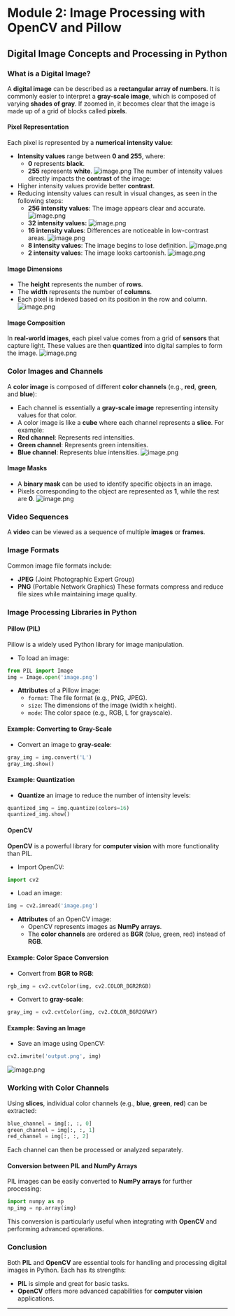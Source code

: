

# Module 2: Image Processing with OpenCV and Pillow
## Digital Image Concepts and Processing in Python
### What is a Digital Image?
A **digital image** can be described as a **rectangular array of numbers**. It is commonly easier to interpret a **gray-scale image**, which is composed of varying **shades of gray**. If zoomed in, it becomes clear that the image is made up of a grid of blocks called **pixels**.
#### Pixel Representation
Each pixel is represented by a **numerical intensity value**:
- **Intensity values** range between **0 and 255**, where:
	- **0** represents **black**.
	- **255** represents **white**.
![image.png](https://prod-files-secure.s3.us-west-2.amazonaws.com/03e82b26-cccb-4906-bb56-adabcbdc0655/fa1bb4aa-313a-44c2-a7b3-7fa4a8432b08/image.png?X-Amz-Algorithm=AWS4-HMAC-SHA256&X-Amz-Content-Sha256=UNSIGNED-PAYLOAD&X-Amz-Credential=ASIAZI2LB466T56K2S22%2F20250131%2Fus-west-2%2Fs3%2Faws4_request&X-Amz-Date=20250131T031551Z&X-Amz-Expires=3600&X-Amz-Security-Token=IQoJb3JpZ2luX2VjEKr%2F%2F%2F%2F%2F%2F%2F%2F%2F%2FwEaCXVzLXdlc3QtMiJGMEQCIF4Q1%2B0WoIIcNe1KeNm0vj9R8bQ63VripLE9GAcun5pXAiAdOAzI3BDMhLMRZgk4652U1YMV8Mc8doht78qcW8DWGCqIBAiz%2F%2F%2F%2F%2F%2F%2F%2F%2F%2F8BEAAaDDYzNzQyMzE4MzgwNSIMMTE9Tu6q0oP7V9TnKtwDu1wZmrZt9uQyHMJUvtNfZUnqkq0KiRJa1%2FK3sxCytZePBwosWDMoR3d2WfYpaw3%2FbmSFkc3WolSV7B7z9faFIfH1I8TfDsG%2Fd%2BblUdddK4P4dxE6WqHcLyEgXkvdpeBxDhFJCcBNi5V%2B5GEuHfp6m0vtr4YmVgI7Au117Ksq7H0Plhl24L0%2Fh8TrBaaAx%2BzaBrs0yi1iAgnKrUHUntDaqpE4MIUhvPQgLyAGO0mODp3uACkjivlX6mj4Bl%2F6TCKceljaAd3Ybjmi1c3982B23BsEw%2B63lxYBeAQY6eCIunnDks8cA7m5iQ3laPEbCbspEyVLLA3iSPqgVTchKU18%2FfIoTJH2E%2FfX%2BSkX17Dt2EEdLA3bt7OvsM2oTe6BznjgLuoEzdftM8%2Fng1hoZ6npzJbLAAudE%2BzGWsTQ80FLu4YLhFcEqmTadG58wxmSRAUqkTHHxJdAKKlu6y16ESRiwXktT4kjsMI3JZWRfQZTwJcKyG609qWAK8ZesH1%2B9oak3%2BhGndss1Yn2DjeO4ECiE%2FXbaVuwBbRBOiszLDDJeIWuFHIidJ57hxggCwDB%2Fvip8vgbVwi4t06T6YwVGwdZND5zlh9vxHG7PpD21Hrrow4W%2Bz6AiBf8BPqywXQw39DwvAY6pgFuoEgSHPMlifvCfhK3XIKDAmPTFkoElmmhtIb9i2fU0sMOhFJehlZ63raIdVCttlB9Sizfe0z4vdqBS%2FrLmg%2BFxT5qo%2FWNOwe%2FMGeAaVqSp9n1jgvMNATE4ZiORm1FxWqmmON2BnYYsukSie072VMabgI%2B5HXI6lnJW23HolMHNCLn18ZI3FUWb9rgQWXMAyLY8zI%2FusSNNpxuH9FLhP7pZqZqEo0L&X-Amz-Signature=c1a823c00380525ff35f8381957e518c2f5c06b5a154b70ac15e94075de0b06b&X-Amz-SignedHeaders=host&x-id=GetObject)
The number of intensity values directly impacts the **contrast** of the image:
- Higher intensity values provide better **contrast**.
- Reducing intensity values can result in visual changes, as seen in the following steps:
	- **256 intensity values**: The image appears clear and accurate.
![image.png](https://prod-files-secure.s3.us-west-2.amazonaws.com/03e82b26-cccb-4906-bb56-adabcbdc0655/0de7dfb4-99dc-4b87-8932-5165b3c3b775/image.png?X-Amz-Algorithm=AWS4-HMAC-SHA256&X-Amz-Content-Sha256=UNSIGNED-PAYLOAD&X-Amz-Credential=ASIAZI2LB466QQZJYQCN%2F20250131%2Fus-west-2%2Fs3%2Faws4_request&X-Amz-Date=20250131T031551Z&X-Amz-Expires=3600&X-Amz-Security-Token=IQoJb3JpZ2luX2VjEKr%2F%2F%2F%2F%2F%2F%2F%2F%2F%2FwEaCXVzLXdlc3QtMiJGMEQCIHlrV0bJm6XIKA0EZwxI%2FPK%2F8vNRbmX%2BZcOwdU6f9%2FOSAiBv141ZZKk9xA0GLcUivTgLBW4%2Fn5LN959nE73DluNKXCqIBAiz%2F%2F%2F%2F%2F%2F%2F%2F%2F%2F8BEAAaDDYzNzQyMzE4MzgwNSIM%2BKBa7cbz6cX9dp%2B1KtwDJTwEeunKuMKcTRFq%2FQ9wfZWMPnfpQeeG%2B3fSf6Qs88L2kEtxnFIqJ6Idr9qnC2sswQ%2FBHj2LQe%2B7xAHb17Fs0y0Cs47jBOmjxR%2Fosl3nJbS8M8ZCUIBB5NsrlbqqVkrzZY52Ca9K9V0IeL7%2BWox9zvLVirisBuuaNhmIiRkQz0yNucunmFDkEeWBGPePhUYYj7a3a73feSPKoG%2FW4VkTVs7%2FancL5AjNvjJqlf1TED8tGm69ientWUZvOQ%2BV95b9QLamyKwO%2Fs%2F4%2BnZhywmtBydKaLXsIexZ6Bbu05kkikbX3JV62FpGPn%2BlQKfcn0aIIsBapfhoXvv%2BPPZ6xqqL1%2BTnWuygbeF4yk3EuOl7WpGfDsckyIWfc43BHb%2FPvempdEFJ7IbhQdEIzDs1ZNsc2m6f%2F2hjWujd1Qt%2FwIljXWK220luTg865nAi89IHOCs5%2BLn%2BEiLzMUbRPGm4b7HKvuCTvt9nhRfR%2BlP%2BvTJd9PgY7qoE6VHE9j%2Bl%2ByDRPEJ5pjJE6ahiX9mPmy2RU5%2Frs5Tixay3l4RAYefNoeIzBzatrw19TndmzywPx05Lm5Xm%2BeTtdODVOkyifxm00oGVUgQR5H1wZOOCICx3tVpjIBSLCu8%2FBQhgt%2FBXGHYwnNDwvAY6pgEenzCf%2BQg%2FyB4y0LkUWXFsKqa7C5B75W6ure0soEELyCnKspMqhD4QUTdnX94fYRR6Tq24nNs5nRUGlB0MEveoooc5HIWQ2QDQUwO9C%2F232cDfdCTgElJA1aCVMdSLlFmgUtDIkwTkPBohIZwEjVFZXAwkMywVvDHyt0oQ4sSvhq7ZSEpCcaPgv%2Bx6Vzv%2BGum3poMqkb0KzXoxdm5K76i2sGqEvfGr&X-Amz-Signature=4227f061dc412664dda399e65200c293d59408e237a64d070a35311b12738f54&X-Amz-SignedHeaders=host&x-id=GetObject)
	- **32 intensity values:**
![image.png](https://prod-files-secure.s3.us-west-2.amazonaws.com/03e82b26-cccb-4906-bb56-adabcbdc0655/7eb81f08-b190-4c5a-ba2b-2a498a15b2c4/image.png?X-Amz-Algorithm=AWS4-HMAC-SHA256&X-Amz-Content-Sha256=UNSIGNED-PAYLOAD&X-Amz-Credential=ASIAZI2LB466QQZJYQCN%2F20250131%2Fus-west-2%2Fs3%2Faws4_request&X-Amz-Date=20250131T031551Z&X-Amz-Expires=3600&X-Amz-Security-Token=IQoJb3JpZ2luX2VjEKr%2F%2F%2F%2F%2F%2F%2F%2F%2F%2FwEaCXVzLXdlc3QtMiJGMEQCIHlrV0bJm6XIKA0EZwxI%2FPK%2F8vNRbmX%2BZcOwdU6f9%2FOSAiBv141ZZKk9xA0GLcUivTgLBW4%2Fn5LN959nE73DluNKXCqIBAiz%2F%2F%2F%2F%2F%2F%2F%2F%2F%2F8BEAAaDDYzNzQyMzE4MzgwNSIM%2BKBa7cbz6cX9dp%2B1KtwDJTwEeunKuMKcTRFq%2FQ9wfZWMPnfpQeeG%2B3fSf6Qs88L2kEtxnFIqJ6Idr9qnC2sswQ%2FBHj2LQe%2B7xAHb17Fs0y0Cs47jBOmjxR%2Fosl3nJbS8M8ZCUIBB5NsrlbqqVkrzZY52Ca9K9V0IeL7%2BWox9zvLVirisBuuaNhmIiRkQz0yNucunmFDkEeWBGPePhUYYj7a3a73feSPKoG%2FW4VkTVs7%2FancL5AjNvjJqlf1TED8tGm69ientWUZvOQ%2BV95b9QLamyKwO%2Fs%2F4%2BnZhywmtBydKaLXsIexZ6Bbu05kkikbX3JV62FpGPn%2BlQKfcn0aIIsBapfhoXvv%2BPPZ6xqqL1%2BTnWuygbeF4yk3EuOl7WpGfDsckyIWfc43BHb%2FPvempdEFJ7IbhQdEIzDs1ZNsc2m6f%2F2hjWujd1Qt%2FwIljXWK220luTg865nAi89IHOCs5%2BLn%2BEiLzMUbRPGm4b7HKvuCTvt9nhRfR%2BlP%2BvTJd9PgY7qoE6VHE9j%2Bl%2ByDRPEJ5pjJE6ahiX9mPmy2RU5%2Frs5Tixay3l4RAYefNoeIzBzatrw19TndmzywPx05Lm5Xm%2BeTtdODVOkyifxm00oGVUgQR5H1wZOOCICx3tVpjIBSLCu8%2FBQhgt%2FBXGHYwnNDwvAY6pgEenzCf%2BQg%2FyB4y0LkUWXFsKqa7C5B75W6ure0soEELyCnKspMqhD4QUTdnX94fYRR6Tq24nNs5nRUGlB0MEveoooc5HIWQ2QDQUwO9C%2F232cDfdCTgElJA1aCVMdSLlFmgUtDIkwTkPBohIZwEjVFZXAwkMywVvDHyt0oQ4sSvhq7ZSEpCcaPgv%2Bx6Vzv%2BGum3poMqkb0KzXoxdm5K76i2sGqEvfGr&X-Amz-Signature=7c92b0a4b9d9afe11ca809a103fc71a1034fba009b85fd7a4721985f392f778f&X-Amz-SignedHeaders=host&x-id=GetObject)
	- **16 intensity values**: Differences are noticeable in low-contrast areas.
![image.png](https://prod-files-secure.s3.us-west-2.amazonaws.com/03e82b26-cccb-4906-bb56-adabcbdc0655/6bf56d44-9a14-4b7b-98c2-1f00b8630f0c/image.png?X-Amz-Algorithm=AWS4-HMAC-SHA256&X-Amz-Content-Sha256=UNSIGNED-PAYLOAD&X-Amz-Credential=ASIAZI2LB466QQZJYQCN%2F20250131%2Fus-west-2%2Fs3%2Faws4_request&X-Amz-Date=20250131T031551Z&X-Amz-Expires=3600&X-Amz-Security-Token=IQoJb3JpZ2luX2VjEKr%2F%2F%2F%2F%2F%2F%2F%2F%2F%2FwEaCXVzLXdlc3QtMiJGMEQCIHlrV0bJm6XIKA0EZwxI%2FPK%2F8vNRbmX%2BZcOwdU6f9%2FOSAiBv141ZZKk9xA0GLcUivTgLBW4%2Fn5LN959nE73DluNKXCqIBAiz%2F%2F%2F%2F%2F%2F%2F%2F%2F%2F8BEAAaDDYzNzQyMzE4MzgwNSIM%2BKBa7cbz6cX9dp%2B1KtwDJTwEeunKuMKcTRFq%2FQ9wfZWMPnfpQeeG%2B3fSf6Qs88L2kEtxnFIqJ6Idr9qnC2sswQ%2FBHj2LQe%2B7xAHb17Fs0y0Cs47jBOmjxR%2Fosl3nJbS8M8ZCUIBB5NsrlbqqVkrzZY52Ca9K9V0IeL7%2BWox9zvLVirisBuuaNhmIiRkQz0yNucunmFDkEeWBGPePhUYYj7a3a73feSPKoG%2FW4VkTVs7%2FancL5AjNvjJqlf1TED8tGm69ientWUZvOQ%2BV95b9QLamyKwO%2Fs%2F4%2BnZhywmtBydKaLXsIexZ6Bbu05kkikbX3JV62FpGPn%2BlQKfcn0aIIsBapfhoXvv%2BPPZ6xqqL1%2BTnWuygbeF4yk3EuOl7WpGfDsckyIWfc43BHb%2FPvempdEFJ7IbhQdEIzDs1ZNsc2m6f%2F2hjWujd1Qt%2FwIljXWK220luTg865nAi89IHOCs5%2BLn%2BEiLzMUbRPGm4b7HKvuCTvt9nhRfR%2BlP%2BvTJd9PgY7qoE6VHE9j%2Bl%2ByDRPEJ5pjJE6ahiX9mPmy2RU5%2Frs5Tixay3l4RAYefNoeIzBzatrw19TndmzywPx05Lm5Xm%2BeTtdODVOkyifxm00oGVUgQR5H1wZOOCICx3tVpjIBSLCu8%2FBQhgt%2FBXGHYwnNDwvAY6pgEenzCf%2BQg%2FyB4y0LkUWXFsKqa7C5B75W6ure0soEELyCnKspMqhD4QUTdnX94fYRR6Tq24nNs5nRUGlB0MEveoooc5HIWQ2QDQUwO9C%2F232cDfdCTgElJA1aCVMdSLlFmgUtDIkwTkPBohIZwEjVFZXAwkMywVvDHyt0oQ4sSvhq7ZSEpCcaPgv%2Bx6Vzv%2BGum3poMqkb0KzXoxdm5K76i2sGqEvfGr&X-Amz-Signature=86b8bc01f95c2d4638a157d21960b58537cad7bfe0f88235855a2691a45dd0bf&X-Amz-SignedHeaders=host&x-id=GetObject)
	- **8 intensity values**: The image begins to lose definition.
![image.png](https://prod-files-secure.s3.us-west-2.amazonaws.com/03e82b26-cccb-4906-bb56-adabcbdc0655/cca05878-ca1a-43e0-8bec-1d146756f9ae/image.png?X-Amz-Algorithm=AWS4-HMAC-SHA256&X-Amz-Content-Sha256=UNSIGNED-PAYLOAD&X-Amz-Credential=ASIAZI2LB466QQZJYQCN%2F20250131%2Fus-west-2%2Fs3%2Faws4_request&X-Amz-Date=20250131T031551Z&X-Amz-Expires=3600&X-Amz-Security-Token=IQoJb3JpZ2luX2VjEKr%2F%2F%2F%2F%2F%2F%2F%2F%2F%2FwEaCXVzLXdlc3QtMiJGMEQCIHlrV0bJm6XIKA0EZwxI%2FPK%2F8vNRbmX%2BZcOwdU6f9%2FOSAiBv141ZZKk9xA0GLcUivTgLBW4%2Fn5LN959nE73DluNKXCqIBAiz%2F%2F%2F%2F%2F%2F%2F%2F%2F%2F8BEAAaDDYzNzQyMzE4MzgwNSIM%2BKBa7cbz6cX9dp%2B1KtwDJTwEeunKuMKcTRFq%2FQ9wfZWMPnfpQeeG%2B3fSf6Qs88L2kEtxnFIqJ6Idr9qnC2sswQ%2FBHj2LQe%2B7xAHb17Fs0y0Cs47jBOmjxR%2Fosl3nJbS8M8ZCUIBB5NsrlbqqVkrzZY52Ca9K9V0IeL7%2BWox9zvLVirisBuuaNhmIiRkQz0yNucunmFDkEeWBGPePhUYYj7a3a73feSPKoG%2FW4VkTVs7%2FancL5AjNvjJqlf1TED8tGm69ientWUZvOQ%2BV95b9QLamyKwO%2Fs%2F4%2BnZhywmtBydKaLXsIexZ6Bbu05kkikbX3JV62FpGPn%2BlQKfcn0aIIsBapfhoXvv%2BPPZ6xqqL1%2BTnWuygbeF4yk3EuOl7WpGfDsckyIWfc43BHb%2FPvempdEFJ7IbhQdEIzDs1ZNsc2m6f%2F2hjWujd1Qt%2FwIljXWK220luTg865nAi89IHOCs5%2BLn%2BEiLzMUbRPGm4b7HKvuCTvt9nhRfR%2BlP%2BvTJd9PgY7qoE6VHE9j%2Bl%2ByDRPEJ5pjJE6ahiX9mPmy2RU5%2Frs5Tixay3l4RAYefNoeIzBzatrw19TndmzywPx05Lm5Xm%2BeTtdODVOkyifxm00oGVUgQR5H1wZOOCICx3tVpjIBSLCu8%2FBQhgt%2FBXGHYwnNDwvAY6pgEenzCf%2BQg%2FyB4y0LkUWXFsKqa7C5B75W6ure0soEELyCnKspMqhD4QUTdnX94fYRR6Tq24nNs5nRUGlB0MEveoooc5HIWQ2QDQUwO9C%2F232cDfdCTgElJA1aCVMdSLlFmgUtDIkwTkPBohIZwEjVFZXAwkMywVvDHyt0oQ4sSvhq7ZSEpCcaPgv%2Bx6Vzv%2BGum3poMqkb0KzXoxdm5K76i2sGqEvfGr&X-Amz-Signature=6f51a6fdc335fe314188419c50499bd991b20b5d372517a9be243014fa7ec3ba&X-Amz-SignedHeaders=host&x-id=GetObject)
	- **2 intensity values**: The image looks cartoonish.
![image.png](https://prod-files-secure.s3.us-west-2.amazonaws.com/03e82b26-cccb-4906-bb56-adabcbdc0655/12da64d7-6b97-44e0-bc2c-52b9c47ce212/image.png?X-Amz-Algorithm=AWS4-HMAC-SHA256&X-Amz-Content-Sha256=UNSIGNED-PAYLOAD&X-Amz-Credential=ASIAZI2LB466QQZJYQCN%2F20250131%2Fus-west-2%2Fs3%2Faws4_request&X-Amz-Date=20250131T031551Z&X-Amz-Expires=3600&X-Amz-Security-Token=IQoJb3JpZ2luX2VjEKr%2F%2F%2F%2F%2F%2F%2F%2F%2F%2FwEaCXVzLXdlc3QtMiJGMEQCIHlrV0bJm6XIKA0EZwxI%2FPK%2F8vNRbmX%2BZcOwdU6f9%2FOSAiBv141ZZKk9xA0GLcUivTgLBW4%2Fn5LN959nE73DluNKXCqIBAiz%2F%2F%2F%2F%2F%2F%2F%2F%2F%2F8BEAAaDDYzNzQyMzE4MzgwNSIM%2BKBa7cbz6cX9dp%2B1KtwDJTwEeunKuMKcTRFq%2FQ9wfZWMPnfpQeeG%2B3fSf6Qs88L2kEtxnFIqJ6Idr9qnC2sswQ%2FBHj2LQe%2B7xAHb17Fs0y0Cs47jBOmjxR%2Fosl3nJbS8M8ZCUIBB5NsrlbqqVkrzZY52Ca9K9V0IeL7%2BWox9zvLVirisBuuaNhmIiRkQz0yNucunmFDkEeWBGPePhUYYj7a3a73feSPKoG%2FW4VkTVs7%2FancL5AjNvjJqlf1TED8tGm69ientWUZvOQ%2BV95b9QLamyKwO%2Fs%2F4%2BnZhywmtBydKaLXsIexZ6Bbu05kkikbX3JV62FpGPn%2BlQKfcn0aIIsBapfhoXvv%2BPPZ6xqqL1%2BTnWuygbeF4yk3EuOl7WpGfDsckyIWfc43BHb%2FPvempdEFJ7IbhQdEIzDs1ZNsc2m6f%2F2hjWujd1Qt%2FwIljXWK220luTg865nAi89IHOCs5%2BLn%2BEiLzMUbRPGm4b7HKvuCTvt9nhRfR%2BlP%2BvTJd9PgY7qoE6VHE9j%2Bl%2ByDRPEJ5pjJE6ahiX9mPmy2RU5%2Frs5Tixay3l4RAYefNoeIzBzatrw19TndmzywPx05Lm5Xm%2BeTtdODVOkyifxm00oGVUgQR5H1wZOOCICx3tVpjIBSLCu8%2FBQhgt%2FBXGHYwnNDwvAY6pgEenzCf%2BQg%2FyB4y0LkUWXFsKqa7C5B75W6ure0soEELyCnKspMqhD4QUTdnX94fYRR6Tq24nNs5nRUGlB0MEveoooc5HIWQ2QDQUwO9C%2F232cDfdCTgElJA1aCVMdSLlFmgUtDIkwTkPBohIZwEjVFZXAwkMywVvDHyt0oQ4sSvhq7ZSEpCcaPgv%2Bx6Vzv%2BGum3poMqkb0KzXoxdm5K76i2sGqEvfGr&X-Amz-Signature=f08bd6976af45d7849e81c46ab8eaef761d7a878d464f0250b170fd3c6883158&X-Amz-SignedHeaders=host&x-id=GetObject)
#### Image Dimensions
- The **height** represents the number of **rows**.
- The **width** represents the number of **columns**.
- Each pixel is indexed based on its position in the row and column.
![image.png](https://prod-files-secure.s3.us-west-2.amazonaws.com/03e82b26-cccb-4906-bb56-adabcbdc0655/ff056335-e79e-4491-b508-30cd45b6c194/image.png?X-Amz-Algorithm=AWS4-HMAC-SHA256&X-Amz-Content-Sha256=UNSIGNED-PAYLOAD&X-Amz-Credential=ASIAZI2LB466T56K2S22%2F20250131%2Fus-west-2%2Fs3%2Faws4_request&X-Amz-Date=20250131T031551Z&X-Amz-Expires=3600&X-Amz-Security-Token=IQoJb3JpZ2luX2VjEKr%2F%2F%2F%2F%2F%2F%2F%2F%2F%2FwEaCXVzLXdlc3QtMiJGMEQCIF4Q1%2B0WoIIcNe1KeNm0vj9R8bQ63VripLE9GAcun5pXAiAdOAzI3BDMhLMRZgk4652U1YMV8Mc8doht78qcW8DWGCqIBAiz%2F%2F%2F%2F%2F%2F%2F%2F%2F%2F8BEAAaDDYzNzQyMzE4MzgwNSIMMTE9Tu6q0oP7V9TnKtwDu1wZmrZt9uQyHMJUvtNfZUnqkq0KiRJa1%2FK3sxCytZePBwosWDMoR3d2WfYpaw3%2FbmSFkc3WolSV7B7z9faFIfH1I8TfDsG%2Fd%2BblUdddK4P4dxE6WqHcLyEgXkvdpeBxDhFJCcBNi5V%2B5GEuHfp6m0vtr4YmVgI7Au117Ksq7H0Plhl24L0%2Fh8TrBaaAx%2BzaBrs0yi1iAgnKrUHUntDaqpE4MIUhvPQgLyAGO0mODp3uACkjivlX6mj4Bl%2F6TCKceljaAd3Ybjmi1c3982B23BsEw%2B63lxYBeAQY6eCIunnDks8cA7m5iQ3laPEbCbspEyVLLA3iSPqgVTchKU18%2FfIoTJH2E%2FfX%2BSkX17Dt2EEdLA3bt7OvsM2oTe6BznjgLuoEzdftM8%2Fng1hoZ6npzJbLAAudE%2BzGWsTQ80FLu4YLhFcEqmTadG58wxmSRAUqkTHHxJdAKKlu6y16ESRiwXktT4kjsMI3JZWRfQZTwJcKyG609qWAK8ZesH1%2B9oak3%2BhGndss1Yn2DjeO4ECiE%2FXbaVuwBbRBOiszLDDJeIWuFHIidJ57hxggCwDB%2Fvip8vgbVwi4t06T6YwVGwdZND5zlh9vxHG7PpD21Hrrow4W%2Bz6AiBf8BPqywXQw39DwvAY6pgFuoEgSHPMlifvCfhK3XIKDAmPTFkoElmmhtIb9i2fU0sMOhFJehlZ63raIdVCttlB9Sizfe0z4vdqBS%2FrLmg%2BFxT5qo%2FWNOwe%2FMGeAaVqSp9n1jgvMNATE4ZiORm1FxWqmmON2BnYYsukSie072VMabgI%2B5HXI6lnJW23HolMHNCLn18ZI3FUWb9rgQWXMAyLY8zI%2FusSNNpxuH9FLhP7pZqZqEo0L&X-Amz-Signature=64b100714dee88e2bf0a7e40e44ee76905f0a04289ae6c20391b2eef7cabed64&X-Amz-SignedHeaders=host&x-id=GetObject)
#### Image Composition
In **real-world images**, each pixel value comes from a grid of **sensors** that capture light. These values are then **quantized** into digital samples to form the image.
![image.png](https://prod-files-secure.s3.us-west-2.amazonaws.com/03e82b26-cccb-4906-bb56-adabcbdc0655/0c721ea0-409b-4d32-b630-a00d6f170d18/image.png?X-Amz-Algorithm=AWS4-HMAC-SHA256&X-Amz-Content-Sha256=UNSIGNED-PAYLOAD&X-Amz-Credential=ASIAZI2LB466T56K2S22%2F20250131%2Fus-west-2%2Fs3%2Faws4_request&X-Amz-Date=20250131T031551Z&X-Amz-Expires=3600&X-Amz-Security-Token=IQoJb3JpZ2luX2VjEKr%2F%2F%2F%2F%2F%2F%2F%2F%2F%2FwEaCXVzLXdlc3QtMiJGMEQCIF4Q1%2B0WoIIcNe1KeNm0vj9R8bQ63VripLE9GAcun5pXAiAdOAzI3BDMhLMRZgk4652U1YMV8Mc8doht78qcW8DWGCqIBAiz%2F%2F%2F%2F%2F%2F%2F%2F%2F%2F8BEAAaDDYzNzQyMzE4MzgwNSIMMTE9Tu6q0oP7V9TnKtwDu1wZmrZt9uQyHMJUvtNfZUnqkq0KiRJa1%2FK3sxCytZePBwosWDMoR3d2WfYpaw3%2FbmSFkc3WolSV7B7z9faFIfH1I8TfDsG%2Fd%2BblUdddK4P4dxE6WqHcLyEgXkvdpeBxDhFJCcBNi5V%2B5GEuHfp6m0vtr4YmVgI7Au117Ksq7H0Plhl24L0%2Fh8TrBaaAx%2BzaBrs0yi1iAgnKrUHUntDaqpE4MIUhvPQgLyAGO0mODp3uACkjivlX6mj4Bl%2F6TCKceljaAd3Ybjmi1c3982B23BsEw%2B63lxYBeAQY6eCIunnDks8cA7m5iQ3laPEbCbspEyVLLA3iSPqgVTchKU18%2FfIoTJH2E%2FfX%2BSkX17Dt2EEdLA3bt7OvsM2oTe6BznjgLuoEzdftM8%2Fng1hoZ6npzJbLAAudE%2BzGWsTQ80FLu4YLhFcEqmTadG58wxmSRAUqkTHHxJdAKKlu6y16ESRiwXktT4kjsMI3JZWRfQZTwJcKyG609qWAK8ZesH1%2B9oak3%2BhGndss1Yn2DjeO4ECiE%2FXbaVuwBbRBOiszLDDJeIWuFHIidJ57hxggCwDB%2Fvip8vgbVwi4t06T6YwVGwdZND5zlh9vxHG7PpD21Hrrow4W%2Bz6AiBf8BPqywXQw39DwvAY6pgFuoEgSHPMlifvCfhK3XIKDAmPTFkoElmmhtIb9i2fU0sMOhFJehlZ63raIdVCttlB9Sizfe0z4vdqBS%2FrLmg%2BFxT5qo%2FWNOwe%2FMGeAaVqSp9n1jgvMNATE4ZiORm1FxWqmmON2BnYYsukSie072VMabgI%2B5HXI6lnJW23HolMHNCLn18ZI3FUWb9rgQWXMAyLY8zI%2FusSNNpxuH9FLhP7pZqZqEo0L&X-Amz-Signature=33b6ab35b022263f3161d180b1e69185a8820d28ff37120cc3134283e7b91af6&X-Amz-SignedHeaders=host&x-id=GetObject)
### Color Images and Channels
A **color image** is composed of different **color channels** (e.g., **red**, **green**, and **blue**):
- Each channel is essentially a **gray-scale image** representing intensity values for that color.
- A color image is like a **cube** where each channel represents a **slice**.
For example:
- **Red channel**: Represents red intensities.
- **Green channel**: Represents green intensities.
- **Blue channel**: Represents blue intensities.
![image.png](https://prod-files-secure.s3.us-west-2.amazonaws.com/03e82b26-cccb-4906-bb56-adabcbdc0655/c0cc17c9-842f-413f-82e8-f3f44278cf74/image.png?X-Amz-Algorithm=AWS4-HMAC-SHA256&X-Amz-Content-Sha256=UNSIGNED-PAYLOAD&X-Amz-Credential=ASIAZI2LB466T56K2S22%2F20250131%2Fus-west-2%2Fs3%2Faws4_request&X-Amz-Date=20250131T031551Z&X-Amz-Expires=3600&X-Amz-Security-Token=IQoJb3JpZ2luX2VjEKr%2F%2F%2F%2F%2F%2F%2F%2F%2F%2FwEaCXVzLXdlc3QtMiJGMEQCIF4Q1%2B0WoIIcNe1KeNm0vj9R8bQ63VripLE9GAcun5pXAiAdOAzI3BDMhLMRZgk4652U1YMV8Mc8doht78qcW8DWGCqIBAiz%2F%2F%2F%2F%2F%2F%2F%2F%2F%2F8BEAAaDDYzNzQyMzE4MzgwNSIMMTE9Tu6q0oP7V9TnKtwDu1wZmrZt9uQyHMJUvtNfZUnqkq0KiRJa1%2FK3sxCytZePBwosWDMoR3d2WfYpaw3%2FbmSFkc3WolSV7B7z9faFIfH1I8TfDsG%2Fd%2BblUdddK4P4dxE6WqHcLyEgXkvdpeBxDhFJCcBNi5V%2B5GEuHfp6m0vtr4YmVgI7Au117Ksq7H0Plhl24L0%2Fh8TrBaaAx%2BzaBrs0yi1iAgnKrUHUntDaqpE4MIUhvPQgLyAGO0mODp3uACkjivlX6mj4Bl%2F6TCKceljaAd3Ybjmi1c3982B23BsEw%2B63lxYBeAQY6eCIunnDks8cA7m5iQ3laPEbCbspEyVLLA3iSPqgVTchKU18%2FfIoTJH2E%2FfX%2BSkX17Dt2EEdLA3bt7OvsM2oTe6BznjgLuoEzdftM8%2Fng1hoZ6npzJbLAAudE%2BzGWsTQ80FLu4YLhFcEqmTadG58wxmSRAUqkTHHxJdAKKlu6y16ESRiwXktT4kjsMI3JZWRfQZTwJcKyG609qWAK8ZesH1%2B9oak3%2BhGndss1Yn2DjeO4ECiE%2FXbaVuwBbRBOiszLDDJeIWuFHIidJ57hxggCwDB%2Fvip8vgbVwi4t06T6YwVGwdZND5zlh9vxHG7PpD21Hrrow4W%2Bz6AiBf8BPqywXQw39DwvAY6pgFuoEgSHPMlifvCfhK3XIKDAmPTFkoElmmhtIb9i2fU0sMOhFJehlZ63raIdVCttlB9Sizfe0z4vdqBS%2FrLmg%2BFxT5qo%2FWNOwe%2FMGeAaVqSp9n1jgvMNATE4ZiORm1FxWqmmON2BnYYsukSie072VMabgI%2B5HXI6lnJW23HolMHNCLn18ZI3FUWb9rgQWXMAyLY8zI%2FusSNNpxuH9FLhP7pZqZqEo0L&X-Amz-Signature=eed4b6345ca4e60d9b2a7f2caedf9c70b33d442bf1fa1057538370dfcc54e32d&X-Amz-SignedHeaders=host&x-id=GetObject)
#### Image Masks
- A **binary mask** can be used to identify specific objects in an image.
- Pixels corresponding to the object are represented as **1**, while the rest are **0**.
![image.png](https://prod-files-secure.s3.us-west-2.amazonaws.com/03e82b26-cccb-4906-bb56-adabcbdc0655/667eab4d-d19d-4618-81d0-663b6beb002c/image.png?X-Amz-Algorithm=AWS4-HMAC-SHA256&X-Amz-Content-Sha256=UNSIGNED-PAYLOAD&X-Amz-Credential=ASIAZI2LB466T56K2S22%2F20250131%2Fus-west-2%2Fs3%2Faws4_request&X-Amz-Date=20250131T031551Z&X-Amz-Expires=3600&X-Amz-Security-Token=IQoJb3JpZ2luX2VjEKr%2F%2F%2F%2F%2F%2F%2F%2F%2F%2FwEaCXVzLXdlc3QtMiJGMEQCIF4Q1%2B0WoIIcNe1KeNm0vj9R8bQ63VripLE9GAcun5pXAiAdOAzI3BDMhLMRZgk4652U1YMV8Mc8doht78qcW8DWGCqIBAiz%2F%2F%2F%2F%2F%2F%2F%2F%2F%2F8BEAAaDDYzNzQyMzE4MzgwNSIMMTE9Tu6q0oP7V9TnKtwDu1wZmrZt9uQyHMJUvtNfZUnqkq0KiRJa1%2FK3sxCytZePBwosWDMoR3d2WfYpaw3%2FbmSFkc3WolSV7B7z9faFIfH1I8TfDsG%2Fd%2BblUdddK4P4dxE6WqHcLyEgXkvdpeBxDhFJCcBNi5V%2B5GEuHfp6m0vtr4YmVgI7Au117Ksq7H0Plhl24L0%2Fh8TrBaaAx%2BzaBrs0yi1iAgnKrUHUntDaqpE4MIUhvPQgLyAGO0mODp3uACkjivlX6mj4Bl%2F6TCKceljaAd3Ybjmi1c3982B23BsEw%2B63lxYBeAQY6eCIunnDks8cA7m5iQ3laPEbCbspEyVLLA3iSPqgVTchKU18%2FfIoTJH2E%2FfX%2BSkX17Dt2EEdLA3bt7OvsM2oTe6BznjgLuoEzdftM8%2Fng1hoZ6npzJbLAAudE%2BzGWsTQ80FLu4YLhFcEqmTadG58wxmSRAUqkTHHxJdAKKlu6y16ESRiwXktT4kjsMI3JZWRfQZTwJcKyG609qWAK8ZesH1%2B9oak3%2BhGndss1Yn2DjeO4ECiE%2FXbaVuwBbRBOiszLDDJeIWuFHIidJ57hxggCwDB%2Fvip8vgbVwi4t06T6YwVGwdZND5zlh9vxHG7PpD21Hrrow4W%2Bz6AiBf8BPqywXQw39DwvAY6pgFuoEgSHPMlifvCfhK3XIKDAmPTFkoElmmhtIb9i2fU0sMOhFJehlZ63raIdVCttlB9Sizfe0z4vdqBS%2FrLmg%2BFxT5qo%2FWNOwe%2FMGeAaVqSp9n1jgvMNATE4ZiORm1FxWqmmON2BnYYsukSie072VMabgI%2B5HXI6lnJW23HolMHNCLn18ZI3FUWb9rgQWXMAyLY8zI%2FusSNNpxuH9FLhP7pZqZqEo0L&X-Amz-Signature=695a4da9dd8b4e2e97c72e48dba70d3f47f0685f423ce1aacca71edfa9a94084&X-Amz-SignedHeaders=host&x-id=GetObject)
### Video Sequences
A **video** can be viewed as a sequence of multiple **images** or **frames**.
### Image Formats
Common image file formats include:
- **JPEG** (Joint Photographic Expert Group)
- **PNG** (Portable Network Graphics)
These formats compress and reduce file sizes while maintaining image quality.
### Image Processing Libraries in Python
#### Pillow (PIL)
Pillow is a widely used Python library for image manipulation.
- To load an image:
```python
from PIL import Image
img = Image.open('image.png')
```
- **Attributes** of a Pillow image:
	- `format`: The file format (e.g., PNG, JPEG).
	- `size`: The dimensions of the image (width x height).
	- `mode`: The color space (e.g., RGB, L for grayscale).
#### Example: Converting to Gray-Scale
- Convert an image to **gray-scale**:
```python
gray_img = img.convert('L')
gray_img.show()
```
#### Example: Quantization
- **Quantize** an image to reduce the number of intensity levels:
```python
quantized_img = img.quantize(colors=16)
quantized_img.show()
```
#### OpenCV
**OpenCV** is a powerful library for **computer vision** with more functionality than PIL.
- Import OpenCV:
```python
import cv2
```
- Load an image:
```python
img = cv2.imread('image.png')
```
- **Attributes** of an OpenCV image:
	- OpenCV represents images as **NumPy arrays**.
	- The **color channels** are ordered as **BGR** (blue, green, red) instead of **RGB**.
#### Example: Color Space Conversion
- Convert from **BGR to RGB**:
```python
rgb_img = cv2.cvtColor(img, cv2.COLOR_BGR2RGB)
```
- Convert to **gray-scale**:
```python
gray_img = cv2.cvtColor(img, cv2.COLOR_BGR2GRAY)
```
#### Example: Saving an Image
- Save an image using OpenCV:
```python
cv2.imwrite('output.png', img)
```
![image.png](https://prod-files-secure.s3.us-west-2.amazonaws.com/03e82b26-cccb-4906-bb56-adabcbdc0655/25fcc977-54ea-484c-997e-9b6bd016f347/image.png?X-Amz-Algorithm=AWS4-HMAC-SHA256&X-Amz-Content-Sha256=UNSIGNED-PAYLOAD&X-Amz-Credential=ASIAZI2LB466T56K2S22%2F20250131%2Fus-west-2%2Fs3%2Faws4_request&X-Amz-Date=20250131T031551Z&X-Amz-Expires=3600&X-Amz-Security-Token=IQoJb3JpZ2luX2VjEKr%2F%2F%2F%2F%2F%2F%2F%2F%2F%2FwEaCXVzLXdlc3QtMiJGMEQCIF4Q1%2B0WoIIcNe1KeNm0vj9R8bQ63VripLE9GAcun5pXAiAdOAzI3BDMhLMRZgk4652U1YMV8Mc8doht78qcW8DWGCqIBAiz%2F%2F%2F%2F%2F%2F%2F%2F%2F%2F8BEAAaDDYzNzQyMzE4MzgwNSIMMTE9Tu6q0oP7V9TnKtwDu1wZmrZt9uQyHMJUvtNfZUnqkq0KiRJa1%2FK3sxCytZePBwosWDMoR3d2WfYpaw3%2FbmSFkc3WolSV7B7z9faFIfH1I8TfDsG%2Fd%2BblUdddK4P4dxE6WqHcLyEgXkvdpeBxDhFJCcBNi5V%2B5GEuHfp6m0vtr4YmVgI7Au117Ksq7H0Plhl24L0%2Fh8TrBaaAx%2BzaBrs0yi1iAgnKrUHUntDaqpE4MIUhvPQgLyAGO0mODp3uACkjivlX6mj4Bl%2F6TCKceljaAd3Ybjmi1c3982B23BsEw%2B63lxYBeAQY6eCIunnDks8cA7m5iQ3laPEbCbspEyVLLA3iSPqgVTchKU18%2FfIoTJH2E%2FfX%2BSkX17Dt2EEdLA3bt7OvsM2oTe6BznjgLuoEzdftM8%2Fng1hoZ6npzJbLAAudE%2BzGWsTQ80FLu4YLhFcEqmTadG58wxmSRAUqkTHHxJdAKKlu6y16ESRiwXktT4kjsMI3JZWRfQZTwJcKyG609qWAK8ZesH1%2B9oak3%2BhGndss1Yn2DjeO4ECiE%2FXbaVuwBbRBOiszLDDJeIWuFHIidJ57hxggCwDB%2Fvip8vgbVwi4t06T6YwVGwdZND5zlh9vxHG7PpD21Hrrow4W%2Bz6AiBf8BPqywXQw39DwvAY6pgFuoEgSHPMlifvCfhK3XIKDAmPTFkoElmmhtIb9i2fU0sMOhFJehlZ63raIdVCttlB9Sizfe0z4vdqBS%2FrLmg%2BFxT5qo%2FWNOwe%2FMGeAaVqSp9n1jgvMNATE4ZiORm1FxWqmmON2BnYYsukSie072VMabgI%2B5HXI6lnJW23HolMHNCLn18ZI3FUWb9rgQWXMAyLY8zI%2FusSNNpxuH9FLhP7pZqZqEo0L&X-Amz-Signature=9290c83c8519ea0a4c4fafd2a05cfa106bf754c85ae81bb436409acd4093c4f6&X-Amz-SignedHeaders=host&x-id=GetObject)
### Working with Color Channels
Using **slices**, individual color channels (e.g., **blue**, **green**, **red**) can be extracted:
```python
blue_channel = img[:, :, 0]
green_channel = img[:, :, 1]
red_channel = img[:, :, 2]
```
Each channel can then be processed or analyzed separately.
#### Conversion between PIL and NumPy Arrays
PIL images can be easily converted to **NumPy arrays** for further processing:
```python
import numpy as np
np_img = np.array(img)
```
This conversion is particularly useful when integrating with **OpenCV** and performing advanced operations.
### Conclusion
Both **PIL** and **OpenCV** are essential tools for handling and processing digital images in Python. Each has its strengths:
- **PIL** is simple and great for basic tasks.
- **OpenCV** offers more advanced capabilities for **computer vision** applications.
___


